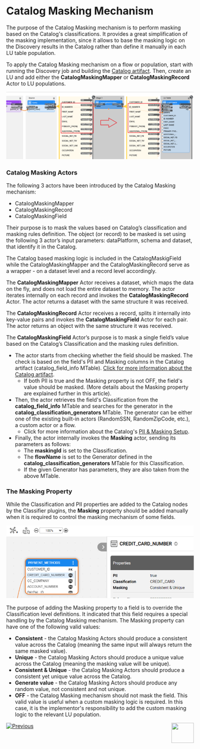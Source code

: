 <web>

# Catalog Masking Mechanism

The purpose of the Catalog Masking mechanism is to perform masking based on the Catalog's classifications. It provides a great simplification of the masking implementation, since it allows to base the masking logic on the Discovery results in the Catalog rather than define it manually in each LU table population. 

To apply the Catalog Masking mechanism on a flow or population, start with running the Discovery job and building the [Catalog artifact](09_build_artifacts.md). Then, create an LU and add either the **CatalogMaskingMapper** or **CatalogMaskingRecord** Actor to LU populations. 

<img src="images/population_with_masking.png" style="zoom:80%;" />

### Catalog Masking Actors

The following 3 actors have been introduced by the Catalog Masking mechanism: 

* CatalogMaskingMapper
* CatalogMaskingRecord
* CatalogMaskingField

Their purpose is to mask the values based on Catalog’s classification and masking rules definition. The object (or record) to be masked is set using the following 3 actor’s input  parameters: dataPlatform, schema and dataset, that identify it in the  Catalog.

The Catalog based masking logic is included in the CatalogMaskigField while the CatalogMaskingMapper and the CatalogMaskingRecord serve as a wrapper - on a dataset level and a record level accordingly. 

The **CatalogMaskingMapper** Actor receives a dataset, which maps the data on the fly, and does not load the entire dataset to memory. The actor iterates internally on each record and invokes the **CatalogMaskingRecord** Actor. The actor returns a dataset with the same structure it was received.

The **CatalogMaskingRecord** Actor receives a record, splits it internally into key-value pairs and invokes the **CatalogMaskingField** Actor for each pair. The actor returns an object with the same structure it was received.

The **CatalogMaskingField** Actor’s purpose is to mask a single field’s value based on the Catalog’s Classification and the masking rules definition. 
* The actor starts from checking whether the field should be masked. The check is based on the field's PII and Masking columns in the Catalog artifact (catalog_field_info MTable). [Click for more information about the Catalog artifact](09_build_artifacts.md).
  * If both PII is true and the Masking property is not OFF, the field's value should be masked. (More details about the Masking property are explained further in this article).
* Then, the actor retrieves the field's Classification from the **catalog_field_info** MTable and searches for the generator in the **catalog_classification_generators** MTable. The generator can be either one of the existing built-in actors (RandomSSN, RandomZipCode, etc.), a custom actor or a flow.
  * Click for more information about the Catalog's [PII & Masking Setup](10_catalog_settings.md#classifier-pii--masking-setup).
* Finally, the actor internally invokes the **Masking** actor, sending its parameters as follows:
  * The **maskingId** is set to the Classification.
  * The **flowName** is set to the Generator defined in the **catalog_classification_generators** MTable for this Classification.
  * If the given Generator has parameters, they are also taken from the above MTable.

### The Masking Property

While the Classification and PII properties are added to the Catalog nodes by the Classifier plugins, the **Masking** property should be added manually when it is required to control the masking mechanism of some fields. 

<img src="images/masking_prop.png" style="zoom:80%;" />

The purpose of adding the Masking property to a field is to override the Classification level definitions. It indicated that this field requires a special handling by the Catalog Masking mechanism. The Masking property can have one of the following valid values:

* **Consistent** - the Catalog Masking Actors should produce a consistent value across the Catalog (meaning the same input will always return the same masked value).
* **Unique** - the Catalog Masking Actors should produce a unique value across the Catalog (meaning the masking value will be unique).
* **Consistent & Unique** - the Catalog Masking Actors should produce a consistent yet unique value across the Catalog.
* **Generate value** - the Catalog Masking Actors should produce any random value, not consistent and not unique. 
* **OFF** - the Catalog Masking mechanism should not mask the field. This valid value is useful when a custom masking logic is required. In this case, it is the implementor's responsibility to add the custom masking logic to the relevant LU population.





[![Previous](/articles/images/Previous.png)](10_catalog_settings.md)[<img align="right" width="60" height="54" src="/articles/images/Next.png">](12_discovery_monitor.md) 

</web>





